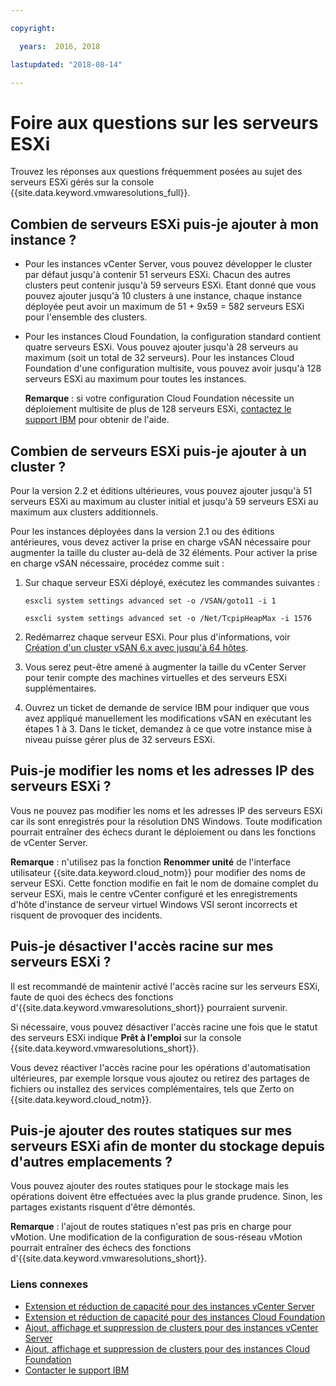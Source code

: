 ```yaml
---

copyright:

  years:  2016, 2018

lastupdated: "2018-08-14"

---
```


# Foire aux questions sur les serveurs ESXi

Trouvez les réponses aux questions fréquemment posées au sujet des serveurs ESXi gérés sur la console {{site.data.keyword.vmwaresolutions_full}}.

## Combien de serveurs ESXi puis-je ajouter à mon instance ?

* Pour les instances vCenter Server, vous pouvez développer le cluster par défaut jusqu'à contenir 51 serveurs ESXi. Chacun des autres clusters peut contenir jusqu'à 59 serveurs ESXi. Etant donné que vous pouvez ajouter jusqu'à 10 clusters à une instance, chaque instance déployée peut avoir un maximum de 51 + 9x59 = 582 serveurs ESXi pour l'ensemble des clusters.
* Pour les instances Cloud Foundation, la configuration standard contient quatre serveurs ESXi. Vous pouvez ajouter jusqu'à 28 serveurs au maximum (soit un total de 32 serveurs). Pour les instances Cloud Foundation d'une configuration multisite, vous pouvez avoir jusqu'à 128 serveurs ESXi au maximum pour toutes les instances.

  **Remarque** : si votre configuration Cloud Foundation nécessite un déploiement multisite de plus de 128 serveurs ESXi, [contactez le support IBM](trbl_support.html) pour obtenir de l'aide.

## Combien de serveurs ESXi puis-je ajouter à un cluster ?

Pour la version 2.2 et éditions ultérieures, vous pouvez ajouter jusqu'à 51 serveurs ESXi au maximum au cluster initial et jusqu'à 59 serveurs ESXi au maximum aux clusters additionnels.

Pour les instances déployées dans la version 2.1 ou des éditions antérieures, vous devez activer la prise en charge vSAN nécessaire pour augmenter la taille du cluster au-delà de 32 éléments. Pour activer la prise en charge vSAN nécessaire, procédez comme suit :

1. Sur chaque serveur ESXi déployé, exécutez les commandes suivantes :

   `esxcli system settings advanced set -o /VSAN/goto11 -i 1`

   `esxcli system settings advanced set -o /Net/TcpipHeapMax -i 1576`

2. Redémarrez chaque serveur ESXi. Pour plus d'informations, voir [Création d'un cluster vSAN 6.x avec jusqu'à 64 hôtes](https://kb.vmware.com/s/article/2110081).
3. Vous serez peut-être amené à augmenter la taille du vCenter Server pour tenir compte des machines virtuelles et des serveurs ESXi supplémentaires.
4. Ouvrez un ticket de demande de service IBM pour indiquer que vous avez appliqué manuellement les modifications vSAN en exécutant les étapes 1 à 3. Dans le ticket, demandez à ce que votre instance mise à niveau puisse gérer plus de 32 serveurs ESXi.

## Puis-je modifier les noms et les adresses IP des serveurs ESXi ?

Vous ne pouvez pas modifier les noms et les adresses IP des serveurs ESXi car ils sont enregistrés pour la résolution DNS Windows. Toute modification pourrait entraîner des échecs durant le déploiement ou dans les fonctions de vCenter Server.

**Remarque** : n'utilisez pas la fonction **Renommer unité** de l'interface utilisateur {{site.data.keyword.cloud_notm}} pour modifier des noms de serveur ESXi. Cette fonction modifie en fait le nom de domaine complet du serveur ESXi, mais le centre vCenter configuré et les enregistrements d'hôte d'instance de serveur virtuel Windows VSI seront incorrects et risquent de provoquer des incidents.

## Puis-je désactiver l'accès racine sur mes serveurs ESXi ?

Il est recommandé de maintenir activé l'accès racine sur les serveurs ESXi, faute de quoi des échecs des fonctions d'{{site.data.keyword.vmwaresolutions_short}} pourraient survenir.

Si nécessaire, vous pouvez désactiver l'accès racine une fois que le statut des serveurs ESXi indique **Prêt à l'emploi** sur la console {{site.data.keyword.vmwaresolutions_short}}.

Vous devez réactiver l'accès racine pour les opérations d'automatisation ultérieures, par exemple lorsque vous ajoutez ou retirez des partages de fichiers ou installez des services complémentaires, tels que Zerto on {{site.data.keyword.cloud_notm}}.

## Puis-je ajouter des routes statiques sur mes serveurs ESXi afin de monter du stockage depuis d'autres emplacements ?

Vous pouvez ajouter des routes statiques pour le stockage mais les opérations doivent être effectuées avec la plus grande prudence. Sinon, les partages existants risquent d'être démontés.

**Remarque** : l'ajout de routes statiques n'est pas pris en charge pour vMotion. Une modification de la configuration de sous-réseau vMotion pourrait entraîner des échecs des fonctions d'{{site.data.keyword.vmwaresolutions_short}}.

### Liens connexes

* [Extension et réduction de capacité pour des instances vCenter Server](../vcenter/vc_addingremovingservers.html)
* [Extension et réduction de capacité pour des instances Cloud Foundation](../sddc/sd_addingremovingservers.html)
* [Ajout, affichage et suppression de clusters pour des instances vCenter Server](../vcenter/vc_addingviewingclusters.html)
* [Ajout, affichage et suppression de clusters pour des instances Cloud Foundation](../sddc/sd_addingviewingclusters.html)
* [Contacter le support IBM](trbl_support.html)
